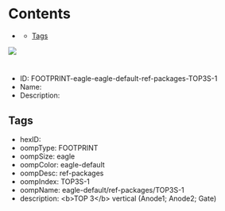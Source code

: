 



Contents
========

* [](#)
	* [Tags](#tags)
  
![][im]
# 

- ID: FOOTPRINT-eagle-eagle-default-ref-packages-TOP3S-1
- Name: 
- Description: 

## Tags

- hexID: 
- oompType: FOOTPRINT
- oompSize: eagle
- oompColor: eagle-default
- oompDesc: ref-packages
- oompIndex: TOP3S-1
- oompName: eagle-default/ref-packages/TOP3S-1
- description: &lt;b&gt;TOP 3&lt;/b&gt; vertical (Anode1; Anode2; Gate)



[im]: image.png
